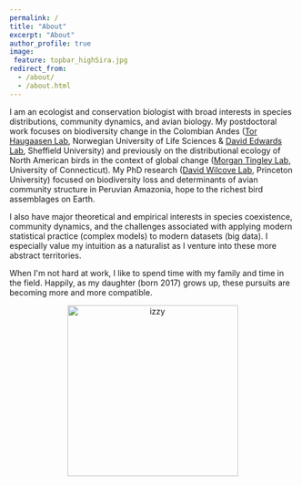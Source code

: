 ```yaml
---
permalink: /
title: "About"
excerpt: "About"
author_profile: true
image:
 feature: topbar_highSira.jpg
redirect_from: 
  - /about/
  - /about.html
---
```


I am an ecologist and conservation biologist with broad interests in species distributions, community dynamics, and avian biology. My postdoctoral work focuses on biodiversity change in the Colombian Andes ([Tor Haugaasen Lab](https://tropicalecology.wixsite.com/trecol), Norwegian University of Life Sciences & [David Edwards Lab](http://www.edwardslab.group.shef.ac.uk/), Sheffield University) and previously on the distributional ecology of North American birds in the context of global change ([Morgan Tingley Lab](www.morgantingley.com), University of Connecticut). My PhD research ([David Wilcove Lab](https://scholar.princeton.edu/dwilcove/home), Princeton University) focused on biodiversity loss and determinants of avian community structure in Peruvian Amazonia, hope to the richest bird assemblages on Earth.

I also have major theoretical and empirical interests in species coexistence, community dynamics, and the challenges associated with applying modern statistical practice (complex models) to modern datasets (big data). I especially value my intuition as a naturalist as I venture into these more abstract territories.

When I'm not hard at work, I like to spend time with my family and time in the field. Happily, as my daughter (born 2017) grows up, these pursuits are becoming more and more compatible.

<p style="text-align:center;"><img src="images/izzy_canoe.jpg" alt="izzy" width="300"/>
